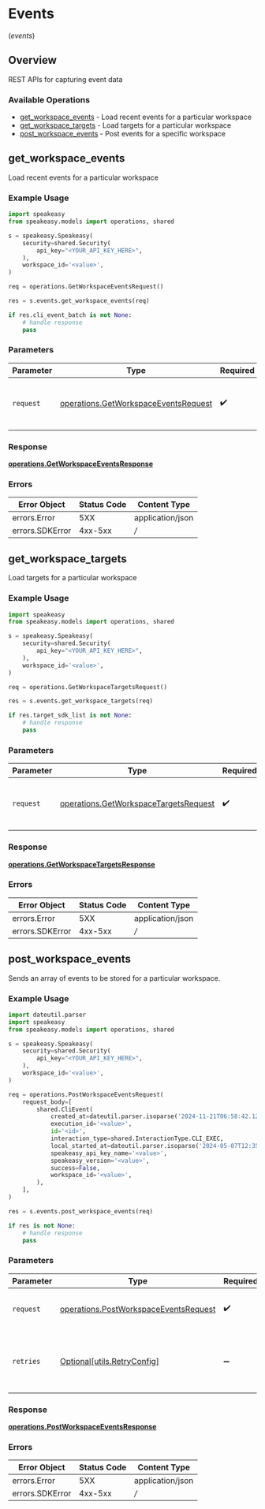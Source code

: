# Events
(*events*)

## Overview

REST APIs for capturing event data

### Available Operations

* [get_workspace_events](#get_workspace_events) - Load recent events for a particular workspace
* [get_workspace_targets](#get_workspace_targets) - Load targets for a particular workspace
* [post_workspace_events](#post_workspace_events) - Post events for a specific workspace

## get_workspace_events

Load recent events for a particular workspace

### Example Usage

```python
import speakeasy
from speakeasy.models import operations, shared

s = speakeasy.Speakeasy(
    security=shared.Security(
        api_key="<YOUR_API_KEY_HERE>",
    ),
    workspace_id='<value>',
)

req = operations.GetWorkspaceEventsRequest()

res = s.events.get_workspace_events(req)

if res.cli_event_batch is not None:
    # handle response
    pass

```

### Parameters

| Parameter                                                                                    | Type                                                                                         | Required                                                                                     | Description                                                                                  |
| -------------------------------------------------------------------------------------------- | -------------------------------------------------------------------------------------------- | -------------------------------------------------------------------------------------------- | -------------------------------------------------------------------------------------------- |
| `request`                                                                                    | [operations.GetWorkspaceEventsRequest](../../models/operations/getworkspaceeventsrequest.md) | :heavy_check_mark:                                                                           | The request object to use for the request.                                                   |


### Response

**[operations.GetWorkspaceEventsResponse](../../models/operations/getworkspaceeventsresponse.md)**
### Errors

| Error Object     | Status Code      | Content Type     |
| ---------------- | ---------------- | ---------------- |
| errors.Error     | 5XX              | application/json |
| errors.SDKError  | 4xx-5xx          | */*              |

## get_workspace_targets

Load targets for a particular workspace

### Example Usage

```python
import speakeasy
from speakeasy.models import operations, shared

s = speakeasy.Speakeasy(
    security=shared.Security(
        api_key="<YOUR_API_KEY_HERE>",
    ),
    workspace_id='<value>',
)

req = operations.GetWorkspaceTargetsRequest()

res = s.events.get_workspace_targets(req)

if res.target_sdk_list is not None:
    # handle response
    pass

```

### Parameters

| Parameter                                                                                      | Type                                                                                           | Required                                                                                       | Description                                                                                    |
| ---------------------------------------------------------------------------------------------- | ---------------------------------------------------------------------------------------------- | ---------------------------------------------------------------------------------------------- | ---------------------------------------------------------------------------------------------- |
| `request`                                                                                      | [operations.GetWorkspaceTargetsRequest](../../models/operations/getworkspacetargetsrequest.md) | :heavy_check_mark:                                                                             | The request object to use for the request.                                                     |


### Response

**[operations.GetWorkspaceTargetsResponse](../../models/operations/getworkspacetargetsresponse.md)**
### Errors

| Error Object     | Status Code      | Content Type     |
| ---------------- | ---------------- | ---------------- |
| errors.Error     | 5XX              | application/json |
| errors.SDKError  | 4xx-5xx          | */*              |

## post_workspace_events

Sends an array of events to be stored for a particular workspace.

### Example Usage

```python
import dateutil.parser
import speakeasy
from speakeasy.models import operations, shared

s = speakeasy.Speakeasy(
    security=shared.Security(
        api_key="<YOUR_API_KEY_HERE>",
    ),
    workspace_id='<value>',
)

req = operations.PostWorkspaceEventsRequest(
    request_body=[
        shared.CliEvent(
            created_at=dateutil.parser.isoparse('2024-11-21T06:58:42.120Z'),
            execution_id='<value>',
            id='<id>',
            interaction_type=shared.InteractionType.CLI_EXEC,
            local_started_at=dateutil.parser.isoparse('2024-05-07T12:35:47.182Z'),
            speakeasy_api_key_name='<value>',
            speakeasy_version='<value>',
            success=False,
            workspace_id='<value>',
        ),
    ],
)

res = s.events.post_workspace_events(req)

if res is not None:
    # handle response
    pass

```

### Parameters

| Parameter                                                                                      | Type                                                                                           | Required                                                                                       | Description                                                                                    |
| ---------------------------------------------------------------------------------------------- | ---------------------------------------------------------------------------------------------- | ---------------------------------------------------------------------------------------------- | ---------------------------------------------------------------------------------------------- |
| `request`                                                                                      | [operations.PostWorkspaceEventsRequest](../../models/operations/postworkspaceeventsrequest.md) | :heavy_check_mark:                                                                             | The request object to use for the request.                                                     |
| `retries`                                                                                      | [Optional[utils.RetryConfig]](../../models/utils/retryconfig.md)                               | :heavy_minus_sign:                                                                             | Configuration to override the default retry behavior of the client.                            |


### Response

**[operations.PostWorkspaceEventsResponse](../../models/operations/postworkspaceeventsresponse.md)**
### Errors

| Error Object     | Status Code      | Content Type     |
| ---------------- | ---------------- | ---------------- |
| errors.Error     | 5XX              | application/json |
| errors.SDKError  | 4xx-5xx          | */*              |
